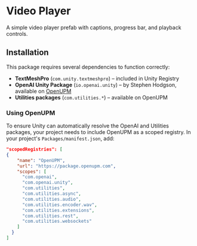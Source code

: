 # Video Player

A simple video player prefab with captions, progress bar, and playback controls.

## Installation

This package requires several dependencies to function correctly:

- **TextMeshPro** (`com.unity.textmeshpro`) – included in Unity Registry
- **OpenAI Unity Package** (`io.openai.unity`) – by Stephen Hodgson, available on [OpenUPM](https://openupm.com/packages/io.openai.unity/)
- **Utilities packages** (`com.utilities.*`) – available on OpenUPM

### Using OpenUPM

To ensure Unity can automatically resolve the OpenAI and Utilities packages, your project needs to include OpenUPM as a scoped registry. In your project's `Packages/manifest.json`, add:

```json
"scopedRegistries": [
{
    "name": "OpenUPM",
    "url": "https://package.openupm.com",
    "scopes": [
      "com.openai",
      "com.openai.unity",
      "com.utilities",
      "com.utilities.async",
      "com.utilities.audio",
      "com.utilities.encoder.wav",
      "com.utilities.extensions",
      "com.utilities.rest",
      "com.utilities.websockets"
    ]
  }
]
